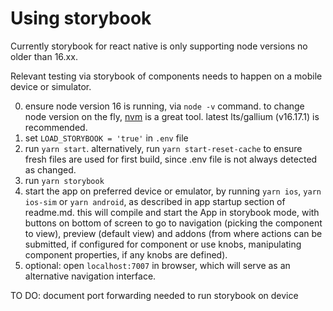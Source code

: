 # Using storybook

Currently storybook for react native is only supporting node versions no older than 16.xx. 

Relevant testing via storybook of components needs to happen on a mobile device or simulator. 

0. ensure node version 16 is running, via `node -v` command. to change node version on the fly, [nvm](https://github.com/nvm-sh/nvm) is a great tool. latest lts/gallium (v16.17.1) is recommended.
1. set `LOAD_STORYBOOK = 'true'` in `.env` file
2. run `yarn start`. alternatively, run `yarn start-reset-cache` to ensure fresh files are used for first build, since .env file is not always detected as changed.
3. run `yarn storybook`
4. start the app on preferred device or emulator, by running `yarn ios`, `yarn ios-sim` or `yarn android`, as described in app startup section of readme.md. this will compile and start the App in storybook mode, with buttons on bottom of screen to go to navigation (picking the component to view), preview (default view) and addons (from where actions can be submitted, if configured for component or use knobs, manipulating component properties, if any knobs are defined).
5. optional: open `localhost:7007` in browser, which will serve as an alternative navigation interface.


TO DO: document port forwarding needed to run storybook on device